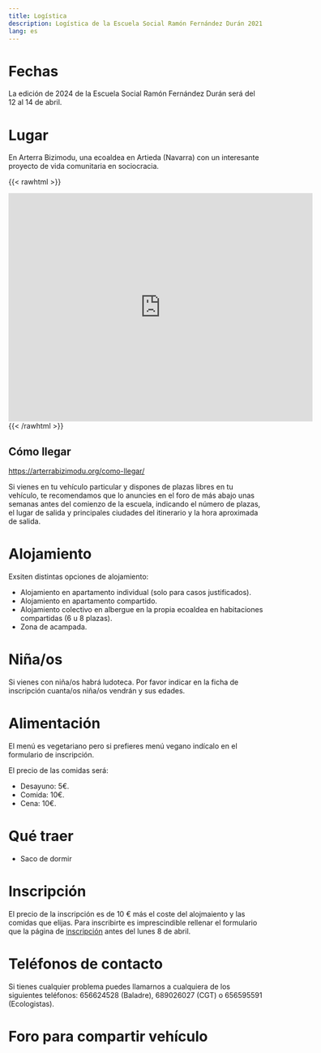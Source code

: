 ```yaml
---
title: Logística
description: Logística de la Escuela Social Ramón Fernández Durán 2021
lang: es
---
```


# Fechas

La edición de 2024 de la Escuela Social Ramón Fernández Durán será del 12 al 14 de abril.

# Lugar

En Arterra Bizimodu, una ecoaldea en Artieda (Navarra) con un interesante proyecto de vida comunitaria en sociocracia.

{{< rawhtml >}}
<iframe src="https://www.google.com/maps/embed?pb=!1m18!1m12!1m3!1d152338.2222608842!2d-1.4612153087545832!3d42.72249666225859!2m3!1f0!2f0!3f0!3m2!1i1024!2i768!4f13.1!3m3!1m2!1s0xd50b10de8e7d165%3A0xe40def0e1ad19bfa!2sArterra%20Bizimodu!5e0!3m2!1ses!2ses!4v1705227189094!5m2!1ses!2ses" width="600" height="450" style="border:0;" allowfullscreen="" loading="lazy" referrerpolicy="no-referrer-when-downgrade"></iframe>
{{< /rawhtml >}}

## Cómo llegar

https://arterrabizimodu.org/como-llegar/

Si vienes en tu vehículo particular y dispones de plazas libres en tu vehículo, te recomendamos que lo anuncies en el foro de más abajo unas semanas antes del comienzo de la escuela, indicando el número de plazas, el lugar de salida y principales ciudades del itinerario y la hora aproximada de salida.

# Alojamiento

Exsiten distintas opciones de alojamiento:

- Alojamiento en apartamento individual (solo para casos justificados).
- Alojamiento en apartamento compartido.
- Alojamiento colectivo en albergue en la propia ecoaldea en habitaciones compartidas (6 u 8 plazas).
- Zona de acampada.

# Niña/os

Si vienes con niña/os habrá ludoteca. Por favor indicar en la ficha de inscripción cuanta/os niña/os vendrán y sus edades.

# Alimentación

El menú es vegetariano pero si prefieres menú vegano indícalo en el formulario de inscripción.

El precio de las comidas será:

- Desayuno: 5€.
- Comida: 10€.
- Cena: 10€.

# Qué traer

- Saco de dormir

# Inscripción

El precio de la inscripción es de 10 € más el coste del alojmaiento y las comidas que elijas. Para inscribirte es imprescindible rellenar el formulario que la página de [inscripción](../inscripcion) antes del lunes 8 de abril.

# Teléfonos de contacto

Si tienes cualquier problema puedes llamarnos a cualquiera de los siguientes teléfonos: 656624528 (Baladre), 689026027 (CGT) o 656595591 (Ecologistas).

# Foro para compartir vehículo